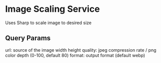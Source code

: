 # Image Scaling Service
Uses Sharp to scale image to desired size

## Query Params
url: source of the image
width
height
quality: jpeg compression rate / png color depth (0-100, default 80)
format: output format (default webp) 
